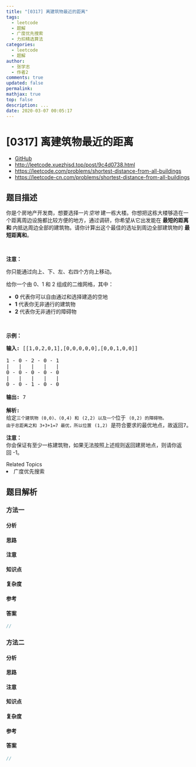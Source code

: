 ```yaml
---
title: "[0317] 离建筑物最近的距离"
tags:
  - leetcode
  - 题解
  - 广度优先搜索
  - 力扣精选算法
categories:
  - leetcode
  - 题解
author:
  - 张学志
  - 作者2
comments: true
updated: false
permalink:
mathjax: true
top: false
description: ...
date: 2020-03-07 00:05:17
---
```



# [0317] 离建筑物最近的距离
* [GitHub](https://github.com/algoboy101/LeetCodeCrowdsource/tree/master/_posts/QA/%5B0317%5D%20%E7%A6%BB%E5%BB%BA%E7%AD%91%E7%89%A9%E6%9C%80%E8%BF%91%E7%9A%84%E8%B7%9D%E7%A6%BB.md)
* http://leetcode.xuezhisd.top/post/9c4d0738.html
* https://leetcode.com/problems/shortest-distance-from-all-buildings
* https://leetcode-cn.com/problems/shortest-distance-from-all-buildings


## 题目描述

<p>你是个房地产开发商，想要选择一片<em>空地 </em>建一栋大楼。你想把这栋大楼够造在一个距离周边设施都比较方便的地方，通过调研，你希望从它出发能在&nbsp;<strong>最短的距离和&nbsp;</strong>内抵达周边全部的建筑物。请你计算出这个最佳的选址到周边全部建筑物的&nbsp;<strong>最短距离和</strong>。</p>

<p>&nbsp;</p>

<p><strong>注意：</strong></p>

<p>你只能通过向上、下、左、右四个方向上移动。</p>

<p>给你一个由 0、1 和 2 组成的二维网格，其中：</p>

<ul>
	<li><strong>0</strong>&nbsp;代表你可以自由通过和选择建造的空地</li>
	<li><strong>1</strong> 代表你无非通行的建筑物</li>
	<li><strong>2</strong>&nbsp;代表你无非通行的障碍物</li>
</ul>

<p>&nbsp;</p>

<p><strong>示例：</strong></p>

<pre><strong>输入:</strong> [[1,0,2,0,1],[0,0,0,0,0],[0,0,1,0,0]]

1 - 0 - 2 - 0 - 1
|   |   |   |   |
0 - 0 - 0 - 0 - 0
|   |   |   |   |
0 - 0 - 1 - 0 - 0

<strong>输出:</strong> 7 

<strong>解析:
</strong>给定<code>三个建筑物 (0,0)<span style="">、</span></code><code>(0,4) 和</code> <code>(2,2) 以及一个</code>位于 <code>(0,2) 的障碍物。
由于总距离之和 3+3+1=7 最优，所以位置</code> <code>(1,2)</code> 是符合要求的最优地点，故返回7。
</pre>

<p><strong>注意：</strong><br>
你会保证有至少一栋建筑物，如果无法按照上述规则返回建房地点，则请你返回&nbsp;-1。</p>
<div><div>Related Topics</div><div><li>广度优先搜索</li></div></div>


## 题目解析


### 方法一

#### 分析

#### 思路

#### 注意

#### 知识点

#### 复杂度

#### 参考

#### 答案

```cpp
//
```


### 方法二

#### 分析

#### 思路

#### 注意

#### 知识点

#### 复杂度

#### 参考

#### 答案

```cpp
//
```


